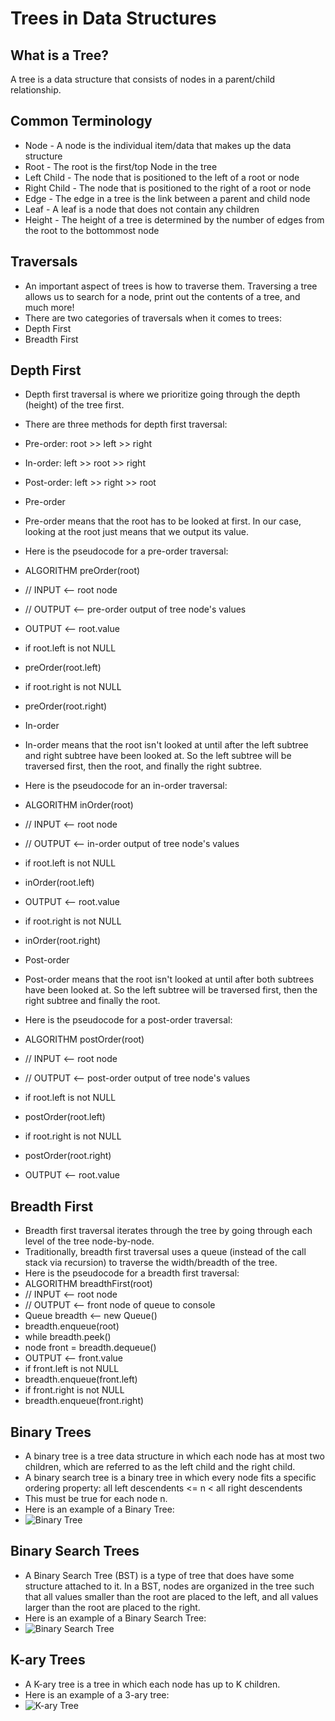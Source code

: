# Trees in Data Structures
## What is a Tree?
A tree is a data structure that consists of nodes in a parent/child relationship.
## Common Terminology
- Node - A node is the individual item/data that makes up the data structure
- Root - The root is the first/top Node in the tree
- Left Child - The node that is positioned to the left of a root or node
- Right Child - The node that is positioned to the right of a root or node
- Edge - The edge in a tree is the link between a parent and child node
- Leaf - A leaf is a node that does not contain any children
- Height - The height of a tree is determined by the number of edges from the root to the bottommost node
## Traversals
- An important aspect of trees is how to traverse them. Traversing a tree allows us to search for a node, print out the contents of a tree, and much more!
- There are two categories of traversals when it comes to trees:
- Depth First
- Breadth First

## Depth First
- Depth first traversal is where we prioritize going through the depth (height) of the tree first.
- There are three methods for depth first traversal:
- Pre-order: root >> left >> right
- In-order: left >> root >> right
- Post-order: left >> right >> root
- Pre-order
- Pre-order means that the root has to be looked at first. In our case, looking at the root just means that we output its value.
- Here is the pseudocode for a pre-order traversal:
- ALGORITHM preOrder(root)
- // INPUT <-- root node
- // OUTPUT <-- pre-order output of tree node's values
- OUTPUT <-- root.value
- if root.left is not NULL
- preOrder(root.left)
- if root.right is not NULL
- preOrder(root.right)
- In-order
- In-order means that the root isn't looked at until after the left subtree and right subtree have been looked at. So the left subtree will be traversed first, then the root, and finally the right subtree.
- Here is the pseudocode for an in-order traversal:
- ALGORITHM inOrder(root)
- // INPUT <-- root node

- // OUTPUT <-- in-order output of tree node's values
- if root.left is not NULL
- inOrder(root.left)
- OUTPUT <-- root.value
- if root.right is not NULL
- inOrder(root.right)
- Post-order
- Post-order means that the root isn't looked at until after both subtrees have been looked at. So the left subtree will be traversed first, then the right subtree and finally the root.

- Here is the pseudocode for a post-order traversal:
- ALGORITHM postOrder(root)
- // INPUT <-- root node
- // OUTPUT <-- post-order output of tree node's values
- if root.left is not NULL
- postOrder(root.left)

- if root.right is not NULL
- postOrder(root.right)
- OUTPUT <-- root.value

## Breadth First

- Breadth first traversal iterates through the tree by going through each level of the tree node-by-node.
- Traditionally, breadth first traversal uses a queue (instead of the call stack via recursion) to traverse the width/breadth of the tree.
- Here is the pseudocode for a breadth first traversal:
- ALGORITHM breadthFirst(root)
- // INPUT  <-- root node
- // OUTPUT <-- front node of queue to console
- Queue breadth <-- new Queue()
- breadth.enqueue(root)
- while breadth.peek()
- node front = breadth.dequeue()
- OUTPUT <-- front.value
- if front.left is not NULL
- breadth.enqueue(front.left)
- if front.right is not NULL
- breadth.enqueue(front.right)
## Binary Trees
- A binary tree is a tree data structure in which each node has at most two children, which are referred to as the left child and the right child.
- A binary search tree is a binary tree in which every node fits a specific ordering property: all left descendents <= n < all right descendents
- This must be true for each node n.
- Here is an example of a Binary Tree:
- ![Binary Tree](https://codefellows.github.io/common_curriculum/data_structures_and_algorithms/Code_401/class-15/resources/images/BinaryTree1.PNG)
## Binary Search Trees
- A Binary Search Tree (BST) is a type of tree that does have some structure attached to it. In a BST, nodes are organized in the tree such that all values smaller than the root are placed to the left, and all values larger than the root are placed to the right.
- Here is an example of a Binary Search Tree:
- ![Binary Search Tree](https://codefellows.github.io/common_curriculum/data_structures_and_algorithms/Code_401/class-15/resources/images/BinarySearchTree.PNG)
## K-ary Trees
- A K-ary tree is a tree in which each node has up to K children.
- Here is an example of a 3-ary tree:
- ![K-ary Tree](https://codefellows.github.io/common_curriculum/data_structures_and_algorithms/Code_401/class-15/resources/images/KaryTree.PNG)
